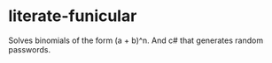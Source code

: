 # literate-funicular
Solves binomials of the form (a + b)^n.
And c# that generates random passwords.
